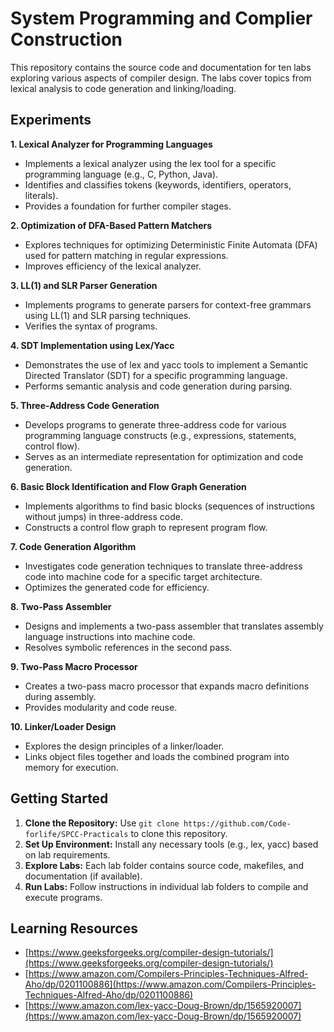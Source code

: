 # System Programming and Complier Construction 

This repository contains the source code and documentation for ten labs exploring various aspects of compiler design. The labs cover topics from lexical analysis to code generation and linking/loading.

## Experiments

**1. Lexical Analyzer for Programming Languages**

* Implements a lexical analyzer using the lex tool for a specific programming language (e.g., C, Python, Java).
* Identifies and classifies tokens (keywords, identifiers, operators, literals).
* Provides a foundation for further compiler stages.

**2. Optimization of DFA-Based Pattern Matchers**

* Explores techniques for optimizing Deterministic Finite Automata (DFA) used for pattern matching in regular expressions.
* Improves efficiency of the lexical analyzer.

**3. LL(1) and SLR Parser Generation**

* Implements programs to generate parsers for context-free grammars using LL(1) and SLR parsing techniques.
* Verifies the syntax of programs.

**4. SDT Implementation using Lex/Yacc**

* Demonstrates the use of lex and yacc tools to implement a Semantic Directed Translator (SDT) for a specific programming language.
* Performs semantic analysis and code generation during parsing.

**5. Three-Address Code Generation**

* Develops programs to generate three-address code for various programming language constructs (e.g., expressions, statements, control flow).
* Serves as an intermediate representation for optimization and code generation.

**6. Basic Block Identification and Flow Graph Generation**

* Implements algorithms to find basic blocks (sequences of instructions without jumps) in three-address code.
* Constructs a control flow graph to represent program flow.

**7. Code Generation Algorithm**

* Investigates code generation techniques to translate three-address code into machine code for a specific target architecture.
* Optimizes the generated code for efficiency.

**8. Two-Pass Assembler**

* Designs and implements a two-pass assembler that translates assembly language instructions into machine code.
* Resolves symbolic references in the second pass.

**9. Two-Pass Macro Processor**

* Creates a two-pass macro processor that expands macro definitions during assembly.
* Provides modularity and code reuse.

**10. Linker/Loader Design**

* Explores the design principles of a linker/loader.
* Links object files together and loads the combined program into memory for execution.

## Getting Started

1. **Clone the Repository:** Use `git clone https://github.com/Code-forlife/SPCC-Practicals` to clone this repository.
2. **Set Up Environment:** Install any necessary tools (e.g., lex, yacc) based on lab requirements.
3. **Explore Labs:** Each lab folder contains source code, makefiles, and documentation (if available).
4. **Run Labs:** Follow instructions in individual lab folders to compile and execute programs.


## Learning Resources

* [https://www.geeksforgeeks.org/compiler-design-tutorials/](https://www.geeksforgeeks.org/compiler-design-tutorials/)
* [https://www.amazon.com/Compilers-Principles-Techniques-Alfred-Aho/dp/0201100886](https://www.amazon.com/Compilers-Principles-Techniques-Alfred-Aho/dp/0201100886)
* [https://www.amazon.com/lex-yacc-Doug-Brown/dp/1565920007](https://www.amazon.com/lex-yacc-Doug-Brown/dp/1565920007)
